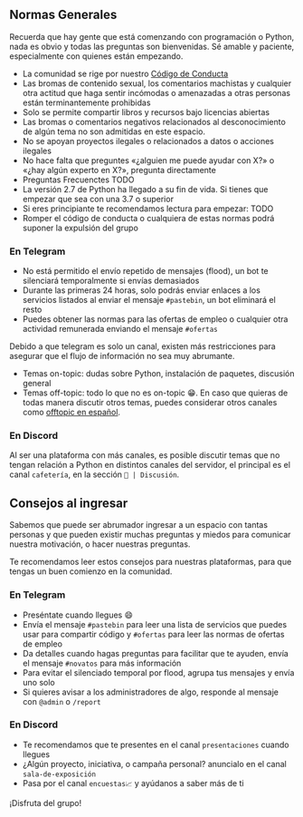 ## Normas Generales

Recuerda que hay gente que está comenzando con programación o Python, nada es
obvio y todas las preguntas son bienvenidas.
Sé amable y paciente, especialmente con quienes están empezando.

- La comunidad se rige por nuestro [Código de Conducta](coc.html)
- Las bromas de contenido sexual, los comentarios machistas y cualquier otra
  actitud que haga sentir incómodas o amenazadas a otras personas están
  terminantemente prohibidas
- Solo se permite compartir libros y recursos bajo licencias abiertas
- Las bromas o comentarios negativos relacionados al desconocimiento de algún
  tema no son admitidas en este espacio.
- No se apoyan proyectos ilegales o relacionados a datos o acciones ilegales
- No hace falta que preguntes «¿alguien me puede ayudar con X?» o «¿hay algún
  experto en X?», pregunta directamente
- Preguntas Frecuenctes TODO
- La versión 2.7 de Python ha llegado a su fin de vida. Si tienes que empezar
  que sea con una 3.7 o superior
- Si eres principiante te recomendamos lectura para empezar: TODO
- Romper el código de conducta o cualquiera de estas normas podrá suponer la
  expulsión del grupo

### En Telegram

- No está permitido el envío repetido de mensajes (flood), un bot te silenciará
  temporalmente si envías demasiados
- Durante las primeras 24 horas, solo podrás enviar enlaces a los servicios
  listados al enviar el mensaje `#pastebin`, un bot eliminará el resto
- Puedes obtener las normas para las ofertas de empleo o cualquier otra actividad remunerada
  enviando el mensaje `#ofertas`

Debido a que telegram es solo un canal, existen más restricciones para asegurar
que el flujo de información no sea muy abrumante.

- Temas on-topic: dudas sobre Python, instalación de paquetes, discusión general
- Temas off-topic: todo lo que no es on-topic 😁. En caso que quieras de todas
    manera discutir otros temas, puedes considerar otros canales como [offtopic
    en español](https://t.me/offtopic_espanol).

### En Discord

Al ser una plataforma con más canales, es posible discutir temas que no tengan
relación a Python en distintos canales del servidor, el principal es el canal
`cafetería`, en la sección `💬 | Discusión`.

## Consejos al ingresar

Sabemos que puede ser abrumador ingresar a un espacio con tantas personas
y que pueden existir muchas preguntas y miedos para comunicar nuestra
motivación, o hacer nuestras preguntas.

Te recomendamos leer estos consejos para nuestras plataformas, para que
tengas un buen comienzo en la comunidad.

### En Telegram

- Preséntate cuando llegues 😄
- Envía el mensaje `#pastebin` para leer una lista de servicios que puedes usar para
  compartir código y `#ofertas` para leer las normas de ofertas de empleo
- Da detalles cuando hagas preguntas para facilitar que te ayuden, envía el
  mensaje `#novatos` para más información
- Para evitar el silenciado temporal por flood, agrupa tus mensajes y envía uno solo
- Si quieres avisar a los administradores de algo, responde al mensaje con `@admin` o `/report`

### En Discord

- Te recomendamos que te presentes en el canal `presentaciones` cuando llegues
- ¿Algún proyecto, iniciativa, o campaña personal? anuncialo en el canal `sala-de-exposición`
- Pasa por el canal `encuestas📈` y ayúdanos a saber más de ti

¡Disfruta del grupo!

